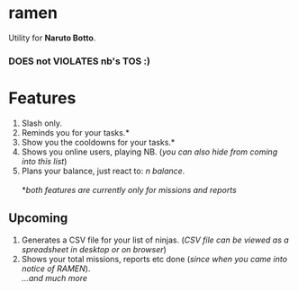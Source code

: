 # ramen

Utility for **Naruto Botto**.

### DOES not VIOLATES nb's TOS :)

# Features
1. Slash only.
2. Reminds you for your tasks.*
3. Show you the cooldowns for your tasks.*
4. Shows you online users, playing NB. (*you can also hide from coming into this list*)
5. Plans your balance, just react to: *n balance*.<br><br>
**both features are currently only for missions and reports*

## Upcoming
1. Generates a CSV file for your list of ninjas. (*CSV file can be viewed as a spreadsheet in desktop or on browser*)
2. Shows your total missions, reports etc done (*since when you came into notice of RAMEN*).<br>
*...and much more*
